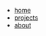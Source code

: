 <nav id="primary" class="nav-primary">
  <ul>
    <li>
      <a href="/" class="s-subtle">home</a>
    </li>
    <li>
      <a href="/projects/" class="s-subtle">projects</a>
    </li>
    <li>
      <a href="/about/" class="s-subtle">about</a>
    </li>
  </ul>
</nav>

